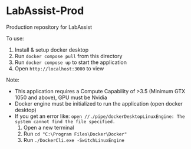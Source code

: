 # LabAssist-Prod
Production repository for LabAssist

To use:
1. Install & setup docker desktop
2. Run `docker compose pull` from this directory
3. Run `docker compose up` to start the application
4. Open `http://localhost:3000` to view

Note:
 - This application requires a Compute Capability of >3.5 (Minimum GTX 1050 and above), GPU must be Nvidia
 - Docker engine must be initialized to run the application (open docker desktop)
 - If you get an error like: `open //./pipe/dockerDesktopLinuxEngine: The system cannot find the file specified.`
    1. Open a new terminal
    2. Run `cd "C:\Program Files\Docker\Docker"`
    3. Run `./DockerCli.exe -SwitchLinuxEngine`